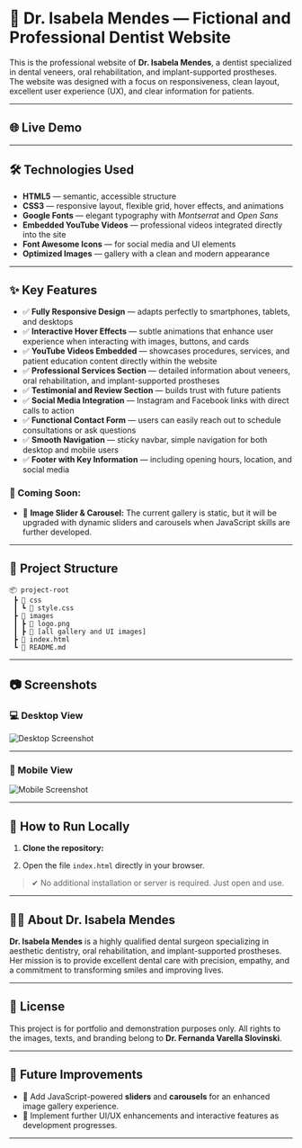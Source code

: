 # 🦷 Dr. Isabela Mendes — Fictional and Professional Dentist Website

This is the professional website of **Dr. Isabela Mendes**, a dentist specialized in dental veneers, oral rehabilitation, and implant-supported prostheses. The website was designed with a focus on responsiveness, clean layout, excellent user experience (UX), and clear information for patients.

---

## 🌐 Live Demo

---

## 🛠️ Technologies Used

* **HTML5** — semantic, accessible structure
* **CSS3** — responsive layout, flexible grid, hover effects, and animations
* **Google Fonts** — elegant typography with *Montserrat* and *Open Sans*
* **Embedded YouTube Videos** — professional videos integrated directly into the site
* **Font Awesome Icons** — for social media and UI elements
* **Optimized Images** — gallery with a clean and modern appearance

---

## ✨ Key Features

* ✅ **Fully Responsive Design** — adapts perfectly to smartphones, tablets, and desktops
* ✅ **Interactive Hover Effects** — subtle animations that enhance user experience when interacting with images, buttons, and cards
* ✅ **YouTube Videos Embedded** — showcases procedures, services, and patient education content directly within the website
* ✅ **Professional Services Section** — detailed information about veneers, oral rehabilitation, and implant-supported prostheses
* ✅ **Testimonial and Review Section** — builds trust with future patients
* ✅ **Social Media Integration** — Instagram and Facebook links with direct calls to action
* ✅ **Functional Contact Form** — users can easily reach out to schedule consultations or ask questions
* ✅ **Smooth Navigation** — sticky navbar, simple navigation for both desktop and mobile users
* ✅ **Footer with Key Information** — including opening hours, location, and social media

### 🚧 Coming Soon:

* 🔄 **Image Slider & Carousel:** The current gallery is static, but it will be upgraded with dynamic sliders and carousels when JavaScript skills are further developed.

---

## 📁 Project Structure

```
📦 project-root
 ┣ 📂 css
 ┃ ┗ 📜 style.css
 ┣ 📂 images
 ┃ ┣ 📜 logo.png
 ┃ ┣ 📜 [all gallery and UI images]
 ┣ 📜 index.html
 ┗ 📜 README.md
```

---

## 📷 Screenshots

### 💻 Desktop View

![Desktop Screenshot](./mnt/data/6914b34e-8687-496d-8181-100db54df648.png)

---

### 📱 Mobile View

![Mobile Screenshot](./mnt/data/6d8104bf-a2a4-45dc-a7d6-a3cd58bd021f.png)

---

## 🔧 How to Run Locally

1. **Clone the repository:**

2. Open the file `index.html` directly in your browser.

> ✔ No additional installation or server is required. Just open and use.

---

## 🙋‍♀️ About Dr. Isabela Mendes

**Dr. Isabela Mendes** is a highly qualified dental surgeon specializing in aesthetic dentistry, oral rehabilitation, and implant-supported prostheses. Her mission is to provide excellent dental care with precision, empathy, and a commitment to transforming smiles and improving lives.

---

## 📄 License

This project is for portfolio and demonstration purposes only.
All rights to the images, texts, and branding belong to **Dr. Fernanda Varella Slovinski**.

---

## 🚀 Future Improvements

* 🔧 Add JavaScript-powered **sliders** and **carousels** for an enhanced image gallery experience.
* 🔧 Implement further UI/UX enhancements and interactive features as development progresses.

---